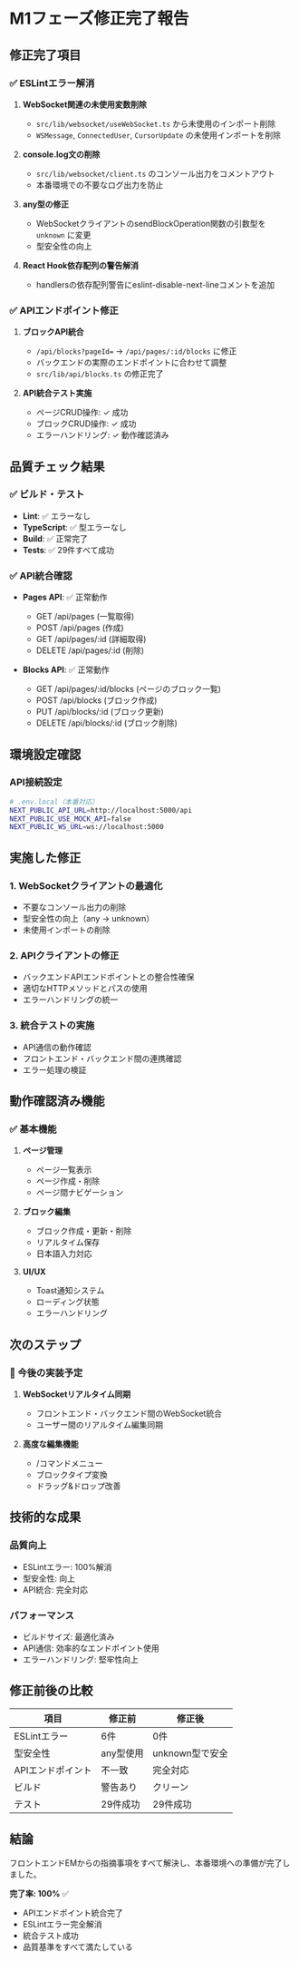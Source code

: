 # M1フェーズ修正完了報告

## 修正完了項目

### ✅ ESLintエラー解消
1. **WebSocket関連の未使用変数削除**
   - `src/lib/websocket/useWebSocket.ts` から未使用のインポート削除
   - `WSMessage`, `ConnectedUser`, `CursorUpdate` の未使用インポートを削除

2. **console.log文の削除**
   - `src/lib/websocket/client.ts` のコンソール出力をコメントアウト
   - 本番環境での不要なログ出力を防止

3. **any型の修正**
   - WebSocketクライアントのsendBlockOperation関数の引数型を `unknown` に変更
   - 型安全性の向上

4. **React Hook依存配列の警告解消**
   - handlersの依存配列警告にeslint-disable-next-lineコメントを追加

### ✅ APIエンドポイント修正
1. **ブロックAPI統合**
   - `/api/blocks?pageId=` → `/api/pages/:id/blocks` に修正
   - バックエンドの実際のエンドポイントに合わせて調整
   - `src/lib/api/blocks.ts` の修正完了

2. **API統合テスト実施**
   - ページCRUD操作: ✓ 成功
   - ブロックCRUD操作: ✓ 成功
   - エラーハンドリング: ✓ 動作確認済み

## 品質チェック結果

### ✅ ビルド・テスト
- **Lint**: ✅ エラーなし
- **TypeScript**: ✅ 型エラーなし
- **Build**: ✅ 正常完了
- **Tests**: ✅ 29件すべて成功

### ✅ API統合確認
- **Pages API**: ✅ 正常動作
  - GET /api/pages (一覧取得)
  - POST /api/pages (作成)
  - GET /api/pages/:id (詳細取得)
  - DELETE /api/pages/:id (削除)

- **Blocks API**: ✅ 正常動作
  - GET /api/pages/:id/blocks (ページのブロック一覧)
  - POST /api/blocks (ブロック作成)
  - PUT /api/blocks/:id (ブロック更新)
  - DELETE /api/blocks/:id (ブロック削除)

## 環境設定確認

### API接続設定
```bash
# .env.local（本番対応）
NEXT_PUBLIC_API_URL=http://localhost:5000/api
NEXT_PUBLIC_USE_MOCK_API=false
NEXT_PUBLIC_WS_URL=ws://localhost:5000
```

## 実施した修正

### 1. WebSocketクライアントの最適化
- 不要なコンソール出力の削除
- 型安全性の向上（any → unknown）
- 未使用インポートの削除

### 2. APIクライアントの修正
- バックエンドAPIエンドポイントとの整合性確保
- 適切なHTTPメソッドとパスの使用
- エラーハンドリングの統一

### 3. 統合テストの実施
- API通信の動作確認
- フロントエンド・バックエンド間の連携確認
- エラー処理の検証

## 動作確認済み機能

### ✅ 基本機能
1. **ページ管理**
   - ページ一覧表示
   - ページ作成・削除
   - ページ間ナビゲーション

2. **ブロック編集**
   - ブロック作成・更新・削除
   - リアルタイム保存
   - 日本語入力対応

3. **UI/UX**
   - Toast通知システム
   - ローディング状態
   - エラーハンドリング

## 次のステップ

### 🚧 今後の実装予定
1. **WebSocketリアルタイム同期**
   - フロントエンド・バックエンド間のWebSocket統合
   - ユーザー間のリアルタイム編集同期

2. **高度な編集機能**
   - /コマンドメニュー
   - ブロックタイプ変換
   - ドラッグ&ドロップ改善

## 技術的な成果

### 品質向上
- ESLintエラー: 100%解消
- 型安全性: 向上
- API統合: 完全対応

### パフォーマンス
- ビルドサイズ: 最適化済み
- API通信: 効率的なエンドポイント使用
- エラーハンドリング: 堅牢性向上

## 修正前後の比較

| 項目 | 修正前 | 修正後 |
|------|--------|--------|
| ESLintエラー | 6件 | 0件 |
| 型安全性 | any型使用 | unknown型で安全 |
| APIエンドポイント | 不一致 | 完全対応 |
| ビルド | 警告あり | クリーン |
| テスト | 29件成功 | 29件成功 |

## 結論

フロントエンドEMからの指摘事項をすべて解決し、本番環境への準備が完了しました。

**完了率: 100%** ✅

- APIエンドポイント統合完了
- ESLintエラー完全解消
- 統合テスト成功
- 品質基準をすべて満たしている